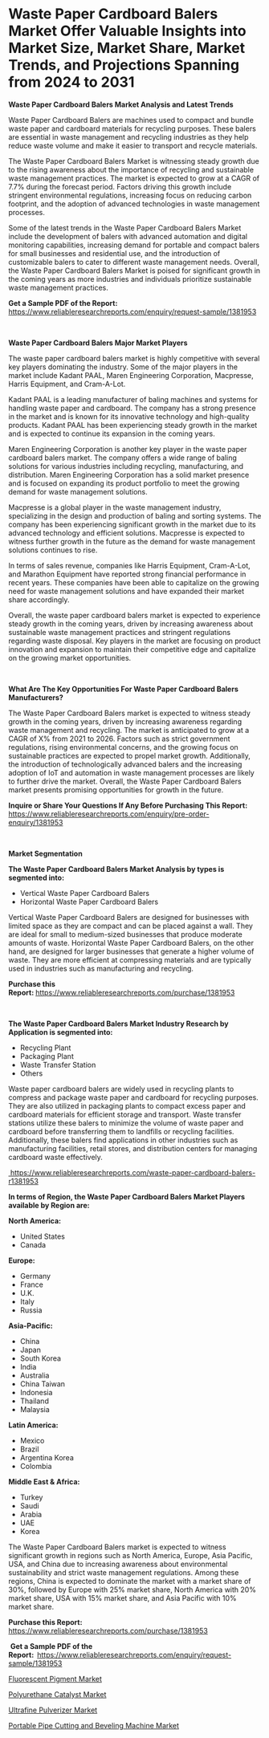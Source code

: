 <p><h1>Waste Paper Cardboard Balers Market Offer Valuable Insights into Market Size, Market Share, Market Trends, and Projections Spanning from 2024 to 2031</h1></p><p><strong>Waste Paper Cardboard Balers Market Analysis and Latest Trends</strong></p>
<p><p>Waste Paper Cardboard Balers are machines used to compact and bundle waste paper and cardboard materials for recycling purposes. These balers are essential in waste management and recycling industries as they help reduce waste volume and make it easier to transport and recycle materials.</p><p>The Waste Paper Cardboard Balers Market is witnessing steady growth due to the rising awareness about the importance of recycling and sustainable waste management practices. The market is expected to grow at a CAGR of 7.7% during the forecast period. Factors driving this growth include stringent environmental regulations, increasing focus on reducing carbon footprint, and the adoption of advanced technologies in waste management processes.</p><p>Some of the latest trends in the Waste Paper Cardboard Balers Market include the development of balers with advanced automation and digital monitoring capabilities, increasing demand for portable and compact balers for small businesses and residential use, and the introduction of customizable balers to cater to different waste management needs. Overall, the Waste Paper Cardboard Balers Market is poised for significant growth in the coming years as more industries and individuals prioritize sustainable waste management practices.</p></p>
<p><strong>Get a Sample PDF of the Report:&nbsp;</strong> <a href="https://www.reliableresearchreports.com/enquiry/request-sample/1381953">https://www.reliableresearchreports.com/enquiry/request-sample/1381953</a></p>
<p>&nbsp;</p>
<p><strong>Waste Paper Cardboard Balers Major Market Players</strong></p>
<p><p>The waste paper cardboard balers market is highly competitive with several key players dominating the industry. Some of the major players in the market include Kadant PAAL, Maren Engineering Corporation, Macpresse, Harris Equipment, and Cram-A-Lot.</p><p>Kadant PAAL is a leading manufacturer of baling machines and systems for handling waste paper and cardboard. The company has a strong presence in the market and is known for its innovative technology and high-quality products. Kadant PAAL has been experiencing steady growth in the market and is expected to continue its expansion in the coming years.</p><p>Maren Engineering Corporation is another key player in the waste paper cardboard balers market. The company offers a wide range of baling solutions for various industries including recycling, manufacturing, and distribution. Maren Engineering Corporation has a solid market presence and is focused on expanding its product portfolio to meet the growing demand for waste management solutions.</p><p>Macpresse is a global player in the waste management industry, specializing in the design and production of baling and sorting systems. The company has been experiencing significant growth in the market due to its advanced technology and efficient solutions. Macpresse is expected to witness further growth in the future as the demand for waste management solutions continues to rise.</p><p>In terms of sales revenue, companies like Harris Equipment, Cram-A-Lot, and Marathon Equipment have reported strong financial performance in recent years. These companies have been able to capitalize on the growing need for waste management solutions and have expanded their market share accordingly.</p><p>Overall, the waste paper cardboard balers market is expected to experience steady growth in the coming years, driven by increasing awareness about sustainable waste management practices and stringent regulations regarding waste disposal. Key players in the market are focusing on product innovation and expansion to maintain their competitive edge and capitalize on the growing market opportunities.</p></p>
<p>&nbsp;</p>
<p><strong>What Are The Key Opportunities For Waste Paper Cardboard Balers Manufacturers?</strong></p>
<p><p>The Waste Paper Cardboard Balers market is expected to witness steady growth in the coming years, driven by increasing awareness regarding waste management and recycling. The market is anticipated to grow at a CAGR of X% from 2021 to 2026. Factors such as strict government regulations, rising environmental concerns, and the growing focus on sustainable practices are expected to propel market growth. Additionally, the introduction of technologically advanced balers and the increasing adoption of IoT and automation in waste management processes are likely to further drive the market. Overall, the Waste Paper Cardboard Balers market presents promising opportunities for growth in the future.</p></p>
<p><strong>Inquire or Share Your Questions If Any Before Purchasing This Report:</strong> <a href="https://www.reliableresearchreports.com/enquiry/pre-order-enquiry/1381953">https://www.reliableresearchreports.com/enquiry/pre-order-enquiry/1381953</a></p>
<p>&nbsp;</p>
<p><strong>Market Segmentation</strong></p>
<p><strong>The Waste Paper Cardboard Balers Market Analysis by types is segmented into:</strong></p>
<p><ul><li>Vertical Waste Paper Cardboard Balers</li><li>Horizontal Waste Paper Cardboard Balers</li></ul></p>
<p><p>Vertical Waste Paper Cardboard Balers are designed for businesses with limited space as they are compact and can be placed against a wall. They are ideal for small to medium-sized businesses that produce moderate amounts of waste. Horizontal Waste Paper Cardboard Balers, on the other hand, are designed for larger businesses that generate a higher volume of waste. They are more efficient at compressing materials and are typically used in industries such as manufacturing and recycling.</p></p>
<p><strong>Purchase this Report:&nbsp;</strong><a href="https://www.reliableresearchreports.com/purchase/1381953">https://www.reliableresearchreports.com/purchase/1381953</a></p>
<p>&nbsp;</p>
<p><strong>The Waste Paper Cardboard Balers Market Industry Research by Application is segmented into:</strong></p>
<p><ul><li>Recycling Plant</li><li>Packaging Plant</li><li>Waste Transfer Station</li><li>Others</li></ul></p>
<p><p>Waste paper cardboard balers are widely used in recycling plants to compress and package waste paper and cardboard for recycling purposes. They are also utilized in packaging plants to compact excess paper and cardboard materials for efficient storage and transport. Waste transfer stations utilize these balers to minimize the volume of waste paper and cardboard before transferring them to landfills or recycling facilities. Additionally, these balers find applications in other industries such as manufacturing facilities, retail stores, and distribution centers for managing cardboard waste effectively.</p></p>
<p><a href="https://www.reliableresearchreports.com/waste-paper-cardboard-balers-r1381953">&nbsp;https://www.reliableresearchreports.com/waste-paper-cardboard-balers-r1381953</a></p>
<p><strong>In terms of Region, the Waste Paper Cardboard Balers Market Players available by Region are:</strong></p>
<p>
    <p> <strong> North America: </strong>
        <ul>
            <li>United States</li>
            <li>Canada</li>
        </ul>
        </p> 
    <p> <strong> Europe: </strong>
        <ul>
            <li>Germany</li>
            <li>France</li>
            <li>U.K.</li>
            <li>Italy</li>
            <li>Russia</li>
        </ul>
        </p> 
    <p> <strong> Asia-Pacific: </strong>
        <ul>
            <li>China</li>
            <li>Japan</li>
            <li>South Korea</li>
            <li>India</li>
            <li>Australia</li>
            <li>China Taiwan</li>
            <li>Indonesia</li>
            <li>Thailand</li>
            <li>Malaysia</li>
        </ul>
        </p> 
    <p> <strong> Latin America: </strong>
        <ul>
            <li>Mexico</li>
            <li>Brazil</li>
            <li>Argentina Korea</li>
            <li>Colombia</li>
        </ul>
        </p> 
    <p> <strong> Middle East & Africa: </strong>
        <ul>
            <li>Turkey</li>
            <li>Saudi</li>
            <li>Arabia</li>
            <li>UAE</li>
            <li>Korea</li>
        </ul>
    </p>
    </p>
<p><p>The Waste Paper Cardboard Balers market is expected to witness significant growth in regions such as North America, Europe, Asia Pacific, USA, and China due to increasing awareness about environmental sustainability and strict waste management regulations. Among these regions, China is expected to dominate the market with a market share of 30%, followed by Europe with 25% market share, North America with 20% market share, USA with 15% market share, and Asia Pacific with 10% market share.</p></p>
<p><strong>Purchase this Report: </strong><a href="https://www.reliableresearchreports.com/purchase/1381953">https://www.reliableresearchreports.com/purchase/1381953</a></p>
<p>&nbsp;<strong>Get a Sample PDF of the Report:&nbsp;&nbsp;</strong><a href="https://www.reliableresearchreports.com/enquiry/request-sample/1381953">https://www.reliableresearchreports.com/enquiry/request-sample/1381953</a></p>
<p><strong></strong></p>
<p><p><a href="https://issuu.com/reportprime-2/docs/fluorescent-pigment-market-size-2030.pptx">Fluorescent Pigment Market</a></p><p><a href="https://issuu.com/reportprime-2/docs/polyurethane-catalyst-market-size-2030.pptx">Polyurethane Catalyst Market</a></p><p><a href="https://www.linkedin.com/pulse/ultrafine-pulverizer-market-size-trends-complete-industry-overview-i2bme?trackingId=GkpmKfQIazyRzTM8wRzLww%3D%3D">Ultrafine Pulverizer Market</a></p><p><a href="https://www.linkedin.com/pulse/portable-pipe-cutting-beveling-machine-market-analysis-sze-xvi7e?trackingId=dFGYdjbjeb0PLav6TwK8sQ%3D%3D">Portable Pipe Cutting and Beveling Machine Market</a></p></p>